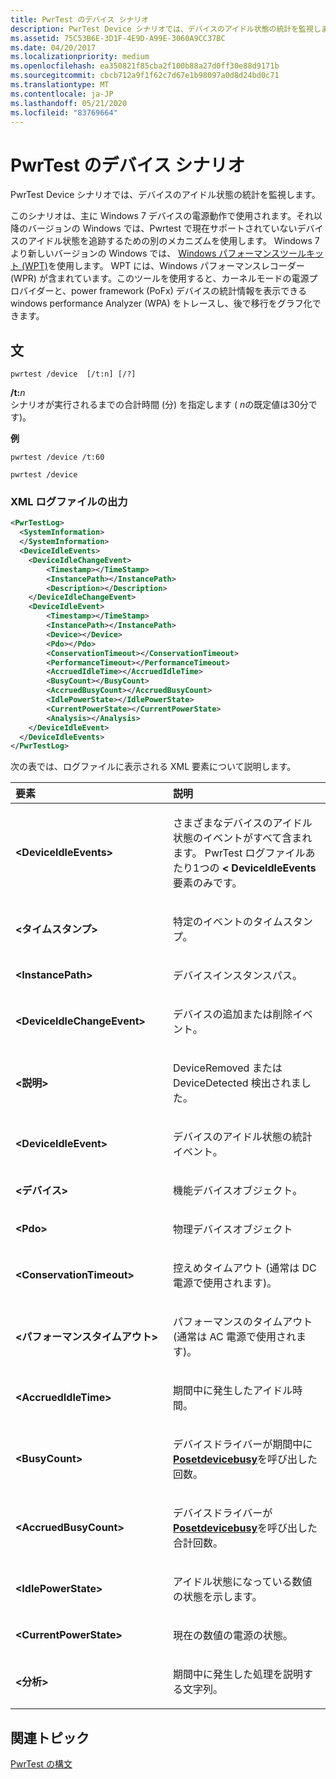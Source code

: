 ```yaml
---
title: PwrTest のデバイス シナリオ
description: PwrTest Device シナリオでは、デバイスのアイドル状態の統計を監視します。
ms.assetid: 75C53B6E-3D1F-4E9D-A99E-3060A9CC37BC
ms.date: 04/20/2017
ms.localizationpriority: medium
ms.openlocfilehash: ea350821f85cba2f100b88a27d0ff30e88d9171b
ms.sourcegitcommit: cbcb712a9f1f62c7d67e1b98097a0d8d24bd0c71
ms.translationtype: MT
ms.contentlocale: ja-JP
ms.lasthandoff: 05/21/2020
ms.locfileid: "83769664"
---
```

# <a name="pwrtest-device-scenario"></a>PwrTest のデバイス シナリオ


PwrTest Device シナリオでは、デバイスのアイドル状態の統計を監視します。

このシナリオは、主に Windows 7 デバイスの電源動作で使用されます。それ以降のバージョンの Windows では、Pwrtest で現在サポートされていないデバイスのアイドル状態を追跡するための別のメカニズムを使用します。 Windows 7 より新しいバージョンの Windows では、 [Windows パフォーマンスツールキット (WPT)](https://docs.microsoft.com/windows-hardware/test/wpt/windows-performance-toolkit-technical-reference)を使用します。 WPT には、Windows パフォーマンスレコーダー (WPR) が含まれています。このツールを使用すると、カーネルモードの電源プロバイダーと、power framework (PoFx) デバイスの統計情報を表示できる windows performance Analyzer (WPA) をトレースし、後で移行をグラフ化できます。

## <a name="span-idsyntaxspanspan-idsyntaxspanspan-idsyntaxspansyntax"></a><span id="Syntax"></span><span id="syntax"></span><span id="SYNTAX"></span>文


```
pwrtest /device  [/t:n] [/?] 
```

<span id="_t_n"></span><span id="_T_N"></span>**/t:**<em>n</em>  
シナリオが実行されるまでの合計時間 (分) を指定します ( *n*の既定値は30分です)。

**例**

```
pwrtest /device /t:60
```

```
pwrtest /device
```

### <a name="span-idxml_log_file_outputspanspan-idxml_log_file_outputspanspan-idxml_log_file_outputspanxml-log-file-output"></a><span id="XML_log_file_output"></span><span id="xml_log_file_output"></span><span id="XML_LOG_FILE_OUTPUT"></span>XML ログファイルの出力

```XML
<PwrTestLog>
  <SystemInformation>
  </SystemInformation>
  <DeviceIdleEvents> 
    <DeviceIdleChangeEvent>
        <Timestamp></TimeStamp>
        <InstancePath></InstancePath>
        <Description></Description>
    </DeviceIdleChangeEvent>
    <DeviceIdleEvent>
        <Timestamp></TimeStamp>
        <InstancePath></InstancePath>
        <Device></Device>
        <Pdo></Pdo>
        <ConservationTimeout></ConservationTimeout>
        <PerformanceTimeout></PerformanceTimeout>
        <AccruedIdleTime></AccruedIdleTime>
        <BusyCount></BusyCount>
        <AccruedBusyCount></AccruedBusyCount>
        <IdlePowerState></IdlePowerState>
        <CurrentPowerState></CurrentPowerState>
        <Analysis></Analysis>
    </DeviceIdleEvent>
  </DeviceIdleEvents>
</PwrTestLog> 
```

次の表では、ログファイルに表示される XML 要素について説明します。

<table>
<colgroup>
<col width="50%" />
<col width="50%" />
</colgroup>
<thead>
<tr class="header">
<th align="left">要素</th>
<th align="left">説明</th>
</tr>
</thead>
<tbody>
<tr class="odd">
<td align="left"><strong>&lt;DeviceIdleEvents&gt;</strong></td>
<td align="left"><p>さまざまなデバイスのアイドル状態のイベントがすべて含まれます。 PwrTest ログファイルあたり1つの<strong> &lt; DeviceIdleEvents</strong>要素のみです。</p></td>
</tr>
<tr class="even">
<td align="left"><strong>&lt;タイムスタンプ&gt;</strong></td>
<td align="left"><p>特定のイベントのタイムスタンプ。</p></td>
</tr>
<tr class="odd">
<td align="left"><strong>&lt;InstancePath&gt;</strong></td>
<td align="left"><p>デバイスインスタンスパス。</p></td>
</tr>
<tr class="even">
<td align="left"><strong>&lt;DeviceIdleChangeEvent&gt;</strong></td>
<td align="left"><p>デバイスの追加または削除イベント。</p></td>
</tr>
<tr class="odd">
<td align="left"><strong>&lt;説明&gt;</strong></td>
<td align="left"><p>DeviceRemoved または DeviceDetected 検出されました。</p></td>
</tr>
<tr class="even">
<td align="left"><strong>&lt;DeviceIdleEvent&gt;</strong></td>
<td align="left"><p>デバイスのアイドル状態の統計イベント。</p></td>
</tr>
<tr class="odd">
<td align="left"><strong>&lt;デバイス&gt;</strong></td>
<td align="left"><p>機能デバイスオブジェクト。</p></td>
</tr>
<tr class="even">
<td align="left"><strong>&lt;Pdo&gt;</strong></td>
<td align="left"><p>物理デバイスオブジェクト</p></td>
</tr>
<tr class="odd">
<td align="left"><strong>&lt;ConservationTimeout&gt;</strong></td>
<td align="left"><p>控えめタイムアウト (通常は DC 電源で使用されます)。</p></td>
</tr>
<tr class="even">
<td align="left"><strong>&lt;パフォーマンスタイムアウト&gt;</strong></td>
<td align="left"><p>パフォーマンスのタイムアウト (通常は AC 電源で使用されます)。</p></td>
</tr>
<tr class="odd">
<td align="left"><strong>&lt;AccruedIdleTime&gt;</strong></td>
<td align="left"><p>期間中に発生したアイドル時間。</p></td>
</tr>
<tr class="even">
<td align="left"><strong>&lt;BusyCount&gt;</strong></td>
<td align="left"><p>デバイスドライバーが期間中に<a href="https://docs.microsoft.com/windows-hardware/drivers/kernel/mm-bad-pointer" data-raw-source="[&lt;strong&gt;PoSetDeviceBusy&lt;/strong&gt;](https://docs.microsoft.com/windows-hardware/drivers/kernel/mm-bad-pointer)"><strong>Posetdevicebusy</strong></a>を呼び出した回数。</p></td>
</tr>
<tr class="odd">
<td align="left"><strong>&lt;AccruedBusyCount&gt;</strong></td>
<td align="left"><p>デバイスドライバーが<a href="https://docs.microsoft.com/windows-hardware/drivers/kernel/mm-bad-pointer" data-raw-source="[&lt;strong&gt;PoSetDeviceBusy&lt;/strong&gt;](https://docs.microsoft.com/windows-hardware/drivers/kernel/mm-bad-pointer)"><strong>Posetdevicebusy</strong></a>を呼び出した合計回数。</p></td>
</tr>
<tr class="even">
<td align="left"><strong>&lt;IdlePowerState&gt;</strong></td>
<td align="left"><p>アイドル状態になっている数値の状態を示します。</p></td>
</tr>
<tr class="odd">
<td align="left"><strong>&lt;CurrentPowerState&gt;</strong></td>
<td align="left"><p>現在の数値の電源の状態。</p></td>
</tr>
<tr class="even">
<td align="left"><strong>&lt;分析&gt;</strong></td>
<td align="left"><p>期間中に発生した処理を説明する文字列。</p></td>
</tr>
</tbody>
</table>



## <a name="span-idrelated_topicsspanrelated-topics"></a><span id="related_topics"></span>関連トピック


[PwrTest の構文](pwrtest-syntax.md)










